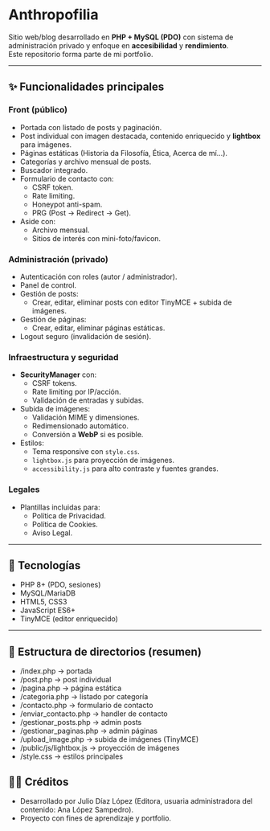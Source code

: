 # Anthropofilia

Sitio web/blog desarrollado en **PHP + MySQL (PDO)** con sistema de administración privado y enfoque en **accesibilidad** y **rendimiento**.  
Este repositorio forma parte de mi portfolio.

---

## ✨ Funcionalidades principales

### Front (público)
- Portada con listado de posts y paginación.
- Post individual con imagen destacada, contenido enriquecido y **lightbox** para imágenes.
- Páginas estáticas (Historia da Filosofía, Ética, Acerca de mí…).
- Categorías y archivo mensual de posts.
- Buscador integrado.
- Formulario de contacto con:
  - CSRF token.
  - Rate limiting.
  - Honeypot anti-spam.
  - PRG (Post → Redirect → Get).
- Aside con:
  - Archivo mensual.
  - Sitios de interés con mini-foto/favicon.

### Administración (privado)
- Autenticación con roles (autor / administrador).
- Panel de control.
- Gestión de posts:
  - Crear, editar, eliminar posts con editor TinyMCE + subida de imágenes.
- Gestión de páginas:
  - Crear, editar, eliminar páginas estáticas.
- Logout seguro (invalidación de sesión).

### Infraestructura y seguridad
- **SecurityManager** con:
  - CSRF tokens.
  - Rate limiting por IP/acción.
  - Validación de entradas y subidas.
- Subida de imágenes:
  - Validación MIME y dimensiones.
  - Redimensionado automático.
  - Conversión a **WebP** si es posible.
- Estilos:
  - Tema responsive con `style.css`.
  - `lightbox.js` para proyección de imágenes.
  - `accessibility.js` para alto contraste y fuentes grandes.

### Legales
- Plantillas incluidas para:
  - Política de Privacidad.
  - Política de Cookies.
  - Aviso Legal.

---

## 🚀 Tecnologías
- PHP 8+ (PDO, sesiones)
- MySQL/MariaDB
- HTML5, CSS3
- JavaScript ES6+
- TinyMCE (editor enriquecido)

---

## 📂 Estructura de directorios (resumen)

- /index.php → portada
- /post.php → post individual
- /pagina.php → página estática
- /categoria.php → listado por categoría
- /contacto.php → formulario de contacto
- /enviar_contacto.php → handler de contacto
- /gestionar_posts.php → admin posts
- /gestionar_paginas.php → admin páginas
- /upload_image.php → subida de imágenes (TinyMCE)
- /public/js/lightbox.js → proyección de imágenes
- /style.css → estilos principales


## 👩‍💻 Créditos
- Desarrollado por Julio Díaz López (Editora, usuaria administradora del contenido: Ana López Sampedro).  
- Proyecto con fines de aprendizaje y portfolio.